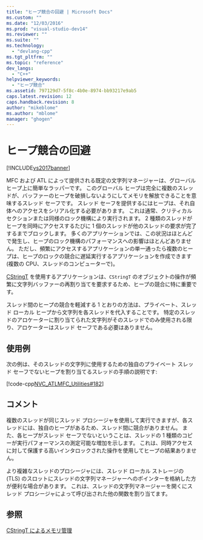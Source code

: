 ```yaml
---
title: "ヒープ競合の回避 | Microsoft Docs"
ms.custom: ""
ms.date: "12/03/2016"
ms.prod: "visual-studio-dev14"
ms.reviewer: ""
ms.suite: ""
ms.technology: 
  - "devlang-cpp"
ms.tgt_pltfrm: ""
ms.topic: "reference"
dev_langs: 
  - "C++"
helpviewer_keywords: 
  - "ヒープ競合"
ms.assetid: 797129d7-5f8c-4b0e-8974-bb93217e9ab5
caps.latest.revision: 12
caps.handback.revision: 8
author: "mikeblome"
ms.author: "mblome"
manager: "ghogen"
---
```

# ヒープ競合の回避
[!INCLUDE[vs2017banner](../assembler/inline/includes/vs2017banner.md)]

MFC および ATL によって提供される既定の文字列マネージャーは、グローバル ヒープ上に簡単なラッパーです。  このグローバル ヒープは完全に複数のスレッドが、バッファーのヒープを破損しないようにしてメモリを解放できることを意味するスレッド セーフです。  スレッド セーフを提供するにはヒープは、それ自体へのアクセスをシリアル化する必要があります。  これは通常、クリティカル セクションまたは同様のロック機構により実行されます。  2 種類のスレッドがヒープを同時にアクセスするたびに 1 個のスレッドが他のスレッドの要求が完了するまでブロックします。  多くのアプリケーションでは、この状況はほとんどで発生し、ヒープのロック機構のパフォーマンスへの影響はほとんどありません。  ただし、頻繁にアクセスするアプリケーションの単一通ったら複数のヒープは、ヒープのロックの競合に遅延実行するアプリケーションを作成できます \(複数の CPU、スレッドのコンピューターで\)。  
  
 [CStringT](../atl-mfc-shared/reference/cstringt-class.md) を使用するアプリケーションは、`CStringT` のオブジェクトの操作が頻繁に文字列バッファーの再割り当てを要求するため、ヒープの競合に特に重要です。  
  
 スレッド間のヒープの競合を軽減する 1 とおりの方法は、プライベート、スレッド ローカル ヒープから文字列を各スレッドを代入することです。  特定のスレッドのアロケーターに割り当てられた文字列がそのスレッドでのみ使用される限り、アロケーターはスレッド セーフである必要はありません。  
  
## 使用例  
 次の例は、そのスレッドの文字列に使用するための独自のプライベート スレッド セーフでないヒープを割り当てるスレッドの手順の説明です:  
  
 [!code-cpp[NVC_ATLMFC_Utilities#182](../atl-mfc-shared/codesnippet/CPP/avoidance-of-heap-contention_1.cpp)]  
  
## コメント  
 複数のスレッドが同じスレッド プロシージャを使用して実行できますが、各スレッドには、独自のヒープがあるため、スレッド間に競合がありません。  また、各ヒープがスレッド セーフでないということは、スレッドの 1 種類のコピーが実行パフォーマンスの測定可能な増加を示します。  これは、同時アクセスに対して保護する高いインタロックされた操作を使用してヒープの結果ありません。  
  
 より複雑なスレッドのプロシージャには、スレッド ローカル ストレージの \(TLS\) のスロットにスレッドの文字列マネージャーへのポインターを格納した方が便利な場合があります。  これは、スレッドの文字列マネージャーを開くにスレッド プロシージャによって呼び出された他の関数を割り当てます。  
  
## 参照  
 [CStringT によるメモリ管理](../atl-mfc-shared/memory-management-with-cstringt.md)
